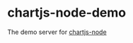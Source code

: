 # chartjs-node-demo

The demo server for [chartjs-node](https://github.com/vmpowerio/chartjs-node)


